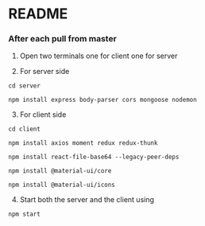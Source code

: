# README

### **After each pull from master**
1. Open two terminals one for client one for server 

2. For server side
```
cd server
```

```
npm install express body-parser cors mongoose nodemon
```
3. For client side
```
cd client
```
```
npm install axios moment redux redux-thunk
```

```
npm install react-file-base64 --legacy-peer-deps
```

```
npm install @material-ui/core
```

```
npm install @material-ui/icons
```


4. Start both the server and the client using
```
npm start
```

